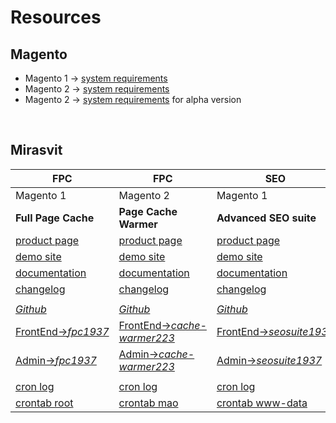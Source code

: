 # Resources

<!-- → ↠ ↣ ↦ ⇒ ⇻ ⇸ ─ -->


## Magento

- Magento 1 → [system requirements](https://docs.magento.com/m1/ce/user_guide/magento/system-requirements.html)
- Magento 2 → [system requirements](https://devdocs.magento.com/guides/v2.2/install-gde/system-requirements-tech.html)
- Magento 2 → [system requirements](https://devdocs.magento.com/guides/v2.3/install-gde/system-requirements-tech.html) for alpha version

<br>


## Mirasvit

| FPC | FPC | SEO | SEO 
|---|---|---|---
|Magento 1|Magento 2|Magento 1|Magento 2
|**Full Page Cache**|**Page Cache Warmer**|**Advanced SEO suite**|**Advanced SEO suite**
|[product page](https://mirasvit.com/magento-extensions/full-page-cache.html)|[product page](https://mirasvit.com/magento-2-extensions/full-page-cache-warmer.html)|[product page](https://mirasvit.com/magento-extensions/advanced-seo-suite.html)|[product page](https://mirasvit.com/magento-2-extensions/advanced-seo-suite.html)
|[demo site](http://fpc19.demo.mirasvit.com)|[demo site](http://cache-warmer.m2.mirasvit.com)|[demo site](http://seo19.demo.mirasvit.com)|[demo site](http://seo.m2.mirasvit.com)
|[documentation](https://docs.mirasvit.com/doc/extension_fpc/current)|[documentation](https://mirasvit.com/docs/module-cache-warmer/current)|[documentation](https://docs.mirasvit.com/doc/extension_seosuite/current)|[documentation](https://mirasvit.com/docs/module-seo/current)
|[changelog](https://docs.mirasvit.com/doc/extension_fpc/current/changelog)|[changelog](https://mirasvit.com/docs/module-cache-warmer/current/changelog)|[changelog](https://mirasvit.com/docs/module-seo/current/changelog)|[changelog](https://mirasvit.com/docs/module-seo/current/changelog)
| | | | 
|[*Github*](https://github.com/mirasvit/extension_fpc)|[*Github*](https://github.com/mirasvit/module-cache-warmer)|[*Github*](https://github.com/mirasvit/extension_seo)|[*Github*](https://github.com/mirasvit/module-seo)
|[FrontEnd→*fpc1937*](http://fpc1937.mao.mirasvit.com)|[FrontEnd→*cache-warmer223*](http://cache-warmer223.mao.mirasvit.com)|[FrontEnd→*seosuite1937*](http://seosuite1937.mao.mirasvit.com)|[FrontEnd→*seo*](http://seo.mao.mirasvit.com)
|[Admin→*fpc1937*](http://fpc1937.mao.mirasvit.com/index.php/mageadmin/system_config/edit/section/fpc)|[Admin→*cache-warmer223*](http://cache-warmer223.mao.mirasvit.com/mageadmin/admin)|[Admin→*seosuite1937*](http://seosuite1937.mao.mirasvit.com/mageadmin)|[Admin→*seo*](http://seo.mao.mirasvit.com/mageadmin/admin)
| | | |
| [cron log](http://localhost:8000/fpc1937/src/var/log/cron.log) | [cron log](http://localhost:8000/cache-warmer223/src/var/log/magento.cron.log) | [cron log](http://localhost:8000/seo-suite1937/src/var/log/cron.log) | [cron log](http://localhost:8000/seo/src/var/log/magento.cron.log)
| [crontab root](http://debug.dev/crontab.php?u=root) | [crontab mao](http://debug.dev/crontab.php?u=mao) | [crontab www-data](http://debug.dev/crontab.php?u=www-data) |

<!--
### Cache

| Magento 1                     | Magento 2 |
|-------------------------------|-----------|
| **Full Page Cache** extension | **Page Cache Warmer** module
| - [product page](https://mirasvit.com/magento-extensions/full-page-cache.html)                                     | - [product page](https://mirasvit.com/magento-2-extensions/full-page-cache-warmer.html)
| - [demo site](http://fpc19.demo.mirasvit.com)                                                                      | - [demo site](http://cache-warmer.m2.mirasvit.com)
| - [documentation](https://docs.mirasvit.com/doc/extension_fpc/current)                                             | - [documentation](https://mirasvit.com/docs/module-cache-warmer/current)
| - [changelog](https://docs.mirasvit.com/doc/extension_fpc/current/changelog)                                       | - [changelog](https://mirasvit.com/docs/module-cache-warmer/current/changelog)
| <br> internal:: | <br> internal:: |
| &emsp; - [github repository](https://github.com/mirasvit/extension_fpc)                                            | &emsp; - [github repository](https://github.com/mirasvit/module-cache-warmer)
| &emsp; - [fpc1937.mao → FrontEnd](http://fpc1937.mao.mirasvit.com)                                                 | &emsp; - [cache-warmer223.mao → FrontEnd](http://cache-warmer223.mao.mirasvit.com)
| &emsp; - [fpc1937.mao → Admin](http://fpc1937.mao.mirasvit.com/index.php/mageadmin/system_config/edit/section/fpc) | &emsp; - [cache-warmer223.mao → Admin](http://cache-warmer223.mao.mirasvit.com/mageadmin/admin)



### SEO

| Magento 1                        | Magento 2 |
|----------------------------------|-----------|
| **Advanced SEO Suite** extension | **Advanced SEO Suite** module
| - [product page](https://mirasvit.com/magento-extensions/advanced-seo-suite.html)   | - [product page](https://mirasvit.com/magento-2-extensions/advanced-seo-suite.html)
| - [demo site](http://seo19.demo.mirasvit.com)                                       | - [demo site](http://seo.m2.mirasvit.com)
| - [documentation](https://docs.mirasvit.com/doc/extension_seosuite/current)         | - [documentation](https://mirasvit.com/docs/module-seo/current)
| - [changelog](https://mirasvit.com/docs/module-seo/current/changelog)               | - [changelog](https://mirasvit.com/docs/module-seo/current/changelog)
| <br> internal:: | <br> internal:: |
| &emsp; - [github repository](https://github.com/mirasvit/extension_seo)             | &emsp; - [github repository](https://github.com/mirasvit/module-seo)
| &emsp; - [seosuite1937.mao → FrontEnd](http://seosuite1937.mao.mirasvit.com)        | &emsp; - [seo.mao → FrontEnd](http://seo.mao.mirasvit.com)
| &emsp; - [seosuite1937.mao → Admin](http://seosuite1937.mao.mirasvit.com/mageadmin) | &emsp; - [seo.mao → Admin](http://seo.mao.mirasvit.com/mageadmin/admin)


### all

-->
